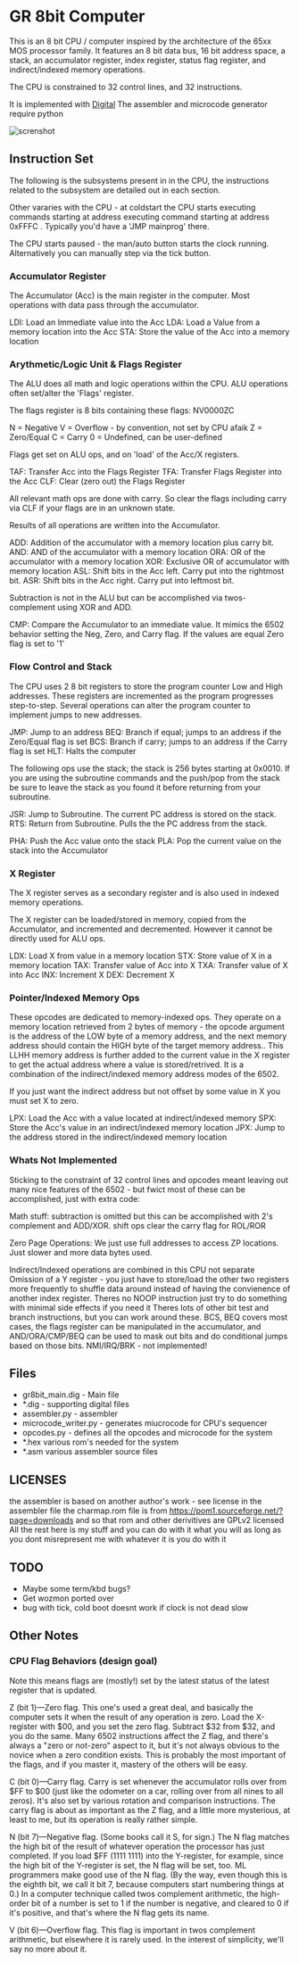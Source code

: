 # GR 8bit Computer

This is an 8 bit CPU / computer inspired by the architecture of the 65xx MOS processor
family. It features an 8 bit data bus, 16 bit address space, a stack, an accumulator
register, index register, status flag register, and indirect/indexed memory operations.

The CPU is constrained to 32 control lines, and 32 instructions.

It is implemented with [Digital](https://github.com/hneemann/Digital)
The assembler and microcode generator require python

![screnshot](distribution/screenshot.png)

## Instruction Set

The following is the subsystems present in in the CPU,
the instructions related to the subsystem are detailed
out in each section.

Other vararies with the CPU - at coldstart the CPU
starts executing commands starting at address 
executing command starting at address 0xFFFC .
Typically you'd have a 'JMP mainprog' there.

The CPU starts paused - the man/auto button starts the
clock running. Alternatively you can manually step
via the tick button.

### Accumulator Register

The Accumulator (Acc) is the main register in the
computer. Most operations with data pass through the
accumulator.

LDI: Load an Immediate value into the Acc
LDA: Load a Value from a memory location into the Acc
STA: Store the value of the Acc into a memory location

### Arythmetic/Logic Unit & Flags Register

The ALU does all math and logic operations within the
CPU. ALU operations often set/alter the 'Flags'
register.

The flags register is 8 bits containing these flags:
NV0000ZC

N = Negative
V = Overflow - by convention, not set by CPU afaik
Z = Zero/Equal
C = Carry
0 = Undefined, can be user-defined

Flags get set on ALU ops, and on 'load' of the Acc/X registers.

TAF: Transfer Acc into the Flags Register
TFA: Transfer Flags Register into the Acc
CLF: Clear (zero out) the Flags Register

All relevant math ops are done with carry. So clear the flags
including carry via CLF if your flags are in an unknown state.

Results of all operations are written into the Accumulator.

ADD: Addition of the accumulator with a memory location plus carry bit.
AND: AND of the accumulator with a memory location
ORA: OR of the accumulator with a memory location
XOR: Exclusive OR of accumulator with memory location
ASL: Shift bits in the Acc left. Carry put into the rightmost bit.
ASR: Shift bits in the Acc right. Carry put into leftmost bit.

Subtraction is not in the ALU but can be accomplished via
twos-complement using XOR and ADD.

CMP: Compare the Accumulator to an immediate value. It mimics the
     6502 behavior setting the Neg, Zero, and Carry flag. If
     the values are equal Zero flag is set to '1'

### Flow Control and Stack

The CPU uses 2 8 bit registers to store the program counter
Low and High addresses. These registers are incremented as
the program progresses step-to-step. Several
operations can alter the program counter to implement
jumps to new addresses.

JMP: Jump to an address
BEQ: Branch if equal; jumps to an address if the Zero/Equal flag is set
BCS: Branch if carry; jumps to an address if the Carry flag is set
HLT: Halts the computer

The following ops use the stack; the stack is 256 bytes starting at
0x0010. If you are using the subroutine commands and the push/pop from
the stack be sure to leave the stack as you found it before returning
from your subroutine.

JSR: Jump to Subroutine. The current PC address is stored on the stack.
RTS: Return from Subroutine. Pulls the the PC address from the stack.

PHA: Push the Acc value onto the stack
PLA: Pop the current value on the stack into the Accumulator

### X Register

The X register serves as a secondary register and is
also used in indexed memory operations.

The X register can be loaded/stored in memory, copied
from the Accumulator, and incremented and decremented.
However it cannot be directly used for ALU ops.

LDX: Load X from value in a memory location
STX: Store value of X in a memory location
TAX: Transfer value of Acc into X
TXA: Transfer value of X into Acc
INX: Increment X
DEX: Decrement X

### Pointer/Indexed Memory Ops

These opcodes are dedicated to memory-indexed ops. They
operate on a memory location retrieved from 2 bytes of
memory - the opcode argument is the address of the LOW
byte of a memory address, and the next memory address
should contain the HIGH byte of the target memory
address.. This LLHH memory address is further added to
the current value in the X register to get the actual
address where a value is stored/retrived. It is a
combination of the indirect/indexed memory address
modes of the 6502.

If you just want the indirect address but not offset
by some value in X you must set X to zero.

LPX: Load the Acc with a value located at indirect/indexed memory
SPX: Store the Acc's value in an indirect/indexed memory location
JPX: Jump to the address stored in the indirect/indexed memory location

### Whats Not Implemented
Sticking to the constraint of 32 control lines and opcodes meant
leaving out many nice features of the 6502 - but fwict most of
these can be accomplished, just with extra code:

Math stuff: subtraction is omitted but this can be accomplished
with 2's complement and ADD/XOR. shift ops clear the carry flag
for ROL/ROR

Zero Page Operations: We just use full addresses to access ZP
locations. Just slower and more data bytes used.

Indirect/Indexed operations are combined in this CPU not separate
Omission of a Y register - you just have to store/load the
other two registers more frequently to shuffle data around instead
of having the convienence of another index register.
Theres no NOOP instruction just try to do something with minimal
side effects if you need it
Theres lots of other bit test and branch instructions, but you
can work around these. BCS, BEQ covers most cases, the flags
register can be manipulated in the accumulator, and
AND/ORA/CMP/BEQ can be used to mask out bits and do
conditional jumps based on those bits.
NMI/IRQ/BRK - not implemented!


## Files
* gr8bit_main.dig - Main file
* *.dig - supporting digital files
* assembler.py - assembler
* microcode_writer.py - generates miucrocode for CPU's sequencer
* opcodes.py - defines all the opcodes and microcode for the system
* *.hex various rom's needed for the system
* *.asm various assembler source files

## LICENSES

the assembler is based on another author's work - see license in the assembler file
the charmap.rom file is from https://pom1.sourceforge.net/?page=downloads and so that rom and other derivitives are GPLv2 licensed
All the rest here is my stuff and you can do with it what you will as long as you dont misrepresent me with whatever it is you do with it

## TODO

* Maybe some term/kbd bugs?
* Get wozmon ported over
* bug with tick, cold boot doesnt work if clock is not dead slow

## Other Notes

### CPU Flag Behaviors (design goal)

Note this means flags are (mostly!) set by the latest status of the latest register that is updated.

Z (bit 1)—Zero flag. This one's used a great deal, and basically the computer sets it when the result of any operation is zero. Load the X-register with $00, and you set the zero flag. Subtract $32 from $32, and you do the same. Many 6502 instructions affect the Z flag, and there's always a "zero or not-zero" aspect to it, but it's not always obvious to the novice when a zero condition exists. This is probably the most important of the flags, and if you master it, mastery of the others will be easy.

C (bit 0)—Carry flag. Carry is set whenever the accumulator rolls over from $FF to $00 (just like the odometer on a car, rolling over from all nines to all zeros). It's also set by various rotation and comparison instructions. The carry flag is about as important as the Z flag, and a little more mysterious, at least to me, but its operation is really rather simple.

N (bit 7)—Negative flag. (Some books call it S, for sign.) The N flag matches the high bit of the result of whatever operation the processor has just completed. If you load $FF (1111 1111) into the Y-register, for example, since the high bit of the Y-register is set, the N flag will be set, too. ML programmers make good use of the N flag. (By the way, even though this is the eighth bit, we call it bit 7, because computers start numbering things at 0.) In a computer technique called twos complement arithmetic, the high-order bit of a number is set to 1 if the number is negative, and cleared to 0 if it's positive, and that's where the N flag gets its name.

V (bit 6)—Overflow flag. This flag is important in twos complement arithmetic, but elsewhere it is rarely used. In the interest of simplicity, we'll say no more about it.
